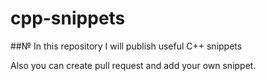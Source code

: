 # cpp-snippets
##№ In this repository I will publish useful C++ snippets

Also you can create pull request and add your own snippet.
